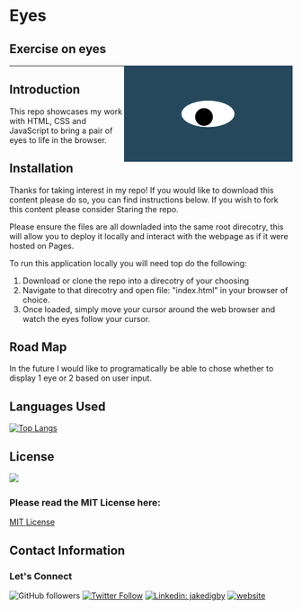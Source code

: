 # Eyes
## Exercise on eyes
<img src= "./img/oneeye.png" width='300' align='right'/>

-------------

## Introduction

This repo showcases my work with HTML, CSS and JavaScript to bring a pair of eyes to life in the browser.

## Installation

Thanks for taking interest in my repo! If you would like to download this content please do so, you can find instructions below. If you wish to fork this content please consider Staring the repo.

Please ensure the files are all downladed into the same root direcotry, this will allow you to deploy it locally and interact with the webpage as if it were hosted on Pages.

To run this application locally you will need top do the following:

1. Download or clone the repo into a direcotry of your choosing
2. Navigate to that direcotry and open file: "index.html" in your browser of choice.
3. Once loaded, simply move your cursor around the web browser and watch the eyes follow your cursor.

## Road Map

In the future I would like to programatically be able to chose whether to display 1 eye or 2 based on user input.

## Languages Used

[![Top Langs](https://github-readme-stats.vercel.app/api/top-langs/?username=digby-j&exclude_repo=digby-j,digby-j.github.io,Real-Time-Bus-Tracker,Shopping-Cart,PacMan&layout=compact)](https://github.com/digby-j/eyes/github-readme-stats)

## License
![](https://img.shields.io/github/license/digby-j/eyes)

### Please read the MIT License here:
<a href src="https://github.com/digby-j/jake-digby.github.io/blob/main/LICENSE">MIT License</a>

## Contact Information
### Let's Connect

![GitHub followers](https://img.shields.io/github/followers/digby-j?label=Follow&style=social)
[![Twitter Follow](https://img.shields.io/twitter/follow/JakeDigby?label=Follow)](https://twitter.com/intent/follow?screen_name=JakeDigby)
[![Linkedin: jakedigby](https://img.shields.io/badge/-jakedigby-blue?style=flat-square&logo=Linkedin&logoColor=white&link=https://www.linkedin.com/in/akedigby/)](https://www.linkedin.com/in/jakedigby/)
[![website](https://img.shields.io/badge/jakedigby-46a2f1.svg?&style=flat-square&logo=firefox&logoColor=white&link=https://jakedigby.com/)](https://jakedigby.com/)


